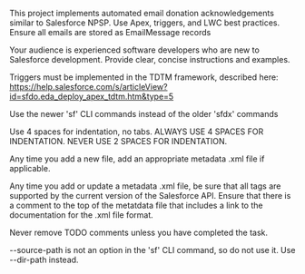 <!-- Use this file to provide workspace-specific custom instructions to Copilot. For more details, visit https://code.visualstudio.com/docs/copilot/copilot-customization#_use-a-githubcopilotinstructionsmd-file -->

This project implements automated email donation acknowledgements similar to Salesforce NPSP. Use Apex, triggers, and LWC best practices.
Ensure all emails are stored as EmailMessage records

Your audience is experienced software developers who are new to Salesforce development. Provide clear, concise instructions and examples.

Triggers must be implemented in the TDTM framework, described here: https://help.salesforce.com/s/articleView?id=sfdo.eda_deploy_apex_tdtm.htm&type=5

Use the newer 'sf' CLI commands instead of the older 'sfdx' commands

Use 4 spaces for indentation, no tabs. ALWAYS USE 4 SPACES FOR INDENTATION. NEVER USE 2 SPACES FOR INDENTATION.

Any time you add a new file, add an appropriate metadata .xml file if applicable.

Any time you add or update a metadata .xml file, be sure that all tags are supported by the current version of the Salesforce API. Ensure that there is a comment to the top of the metatdata file that includes a link to the documentation for the .xml file format.

Never remove TODO comments unless you have completed the task.

--source-path is not an option in the 'sf' CLI command, so do not use it. Use --dir-path instead.
